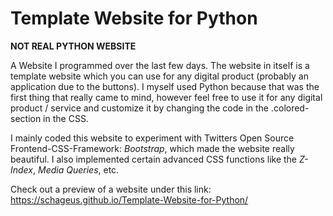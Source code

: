 # Template Website for Python

**NOT REAL PYTHON WEBSITE**

 A Website I programmed over the last few days. The website in itself is a template website which you can use for any digital product (probably an application due to the buttons). I myself used Python because that was the first thing that really came to mind, however feel free to use it for any digital product / service and customize it by changing the code in the .colored-section in the CSS.
 
 I mainly coded this website to experiment with Twitters Open Source Frontend-CSS-Framework: *Bootstrap*, which made the website really beautiful. I also implemented certain advanced CSS functions like the *Z-Index*, *Media Queries*, etc.

Check out a preview of a website under this link: https://schageus.github.io/Template-Website-for-Python/
